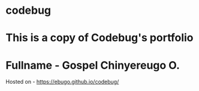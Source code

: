 # codebug

# This is a copy of Codebug's portfolio

# Fullname - Gospel Chinyereugo O.

Hosted on - https://ebugo.github.io/codebug/
